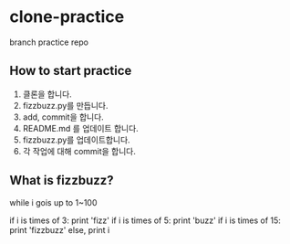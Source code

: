 # clone-practice

branch practice repo

## How to start practice

1. 클론을 합니다.
2. fizzbuzz.py를 만듭니다.
3. add, commit을 합니다.
4. README.md 를 업데이트 합니다.
5. fizzbuzz.py를 업데이트합니다.
6. 각 작업에 대해 commit을 합니다.

## What is fizzbuzz?

while i gois up to 1~100

if i is times of 3: print 'fizz'
if i is times of 5: print 'buzz'
if i is times of 15: print 'fizzbuzz'
else, print i

